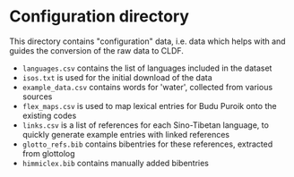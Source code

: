 # Configuration directory

This directory contains "configuration" data, i.e. data which helps with and
guides the conversion of the raw data to CLDF.

* `languages.csv` contains the list of languages included in the dataset
* `isos.txt` is used for the initial download of the data
* `example_data.csv` contains words for 'water', collected from various sources
* `flex_maps.csv` is used to map lexical entries for Budu Puroik onto the existing codes
* `links.csv` is a list of references for each Sino-Tibetan language, to quickly generate example entries with linked references
* `glotto_refs.bib` contains bibentries for these references, extracted from glottolog
* `himmiclex.bib` contains manually added bibentries
